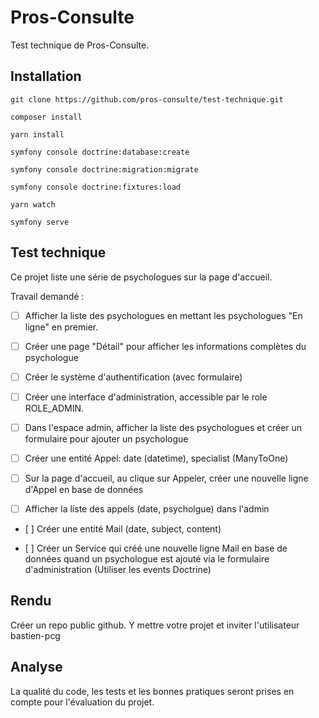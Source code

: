 # Pros-Consulte #

Test technique de Pros-Consulte.

## Installation ##
 
```
git clone https://github.com/pros-consulte/test-technique.git

composer install

yarn install

symfony console doctrine:database:create

symfony console doctrine:migration:migrate

symfony console doctrine:fixtures:load

yarn watch

symfony serve
```

## Test technique ##

Ce projet liste une série de psychologues sur la page d'accueil.

Travail demandé :

- [ ] Afficher la liste des psychologues en mettant les psychologues "En ligne" en premier.

- [ ] Créer une page "Détail" pour afficher les informations complètes du psychologue

- [ ] Créer le système d'authentification (avec formulaire)

- [ ] Créer une interface d'administration, accessible par le role ROLE_ADMIN.

- [ ] Dans l'espace admin, afficher la liste des psychologues et créer un formulaire pour ajouter un psychologue

- [ ] Créer une entité Appel: date (datetime), specialist (ManyToOne)

- [ ] Sur la page d'accueil, au clique sur Appeler, créer une nouvelle ligne d'Appel en base de données

- [ ] Afficher la liste des appels (date, psycholgue) dans l'admin

- [ ] Créer une entité Mail (date, subject, content)

- [ ] Créer un Service qui créé une nouvelle ligne Mail en base de données quand un psychologue est ajouté via le formulaire d'administration (Utiliser les events Doctrine)

## Rendu ##

Créer un repo public github. Y mettre votre projet et inviter l'utilisateur bastien-pcg

## Analyse ##

La qualité du code, les tests et les bonnes pratiques seront prises en compte pour l'évaluation du projet.
